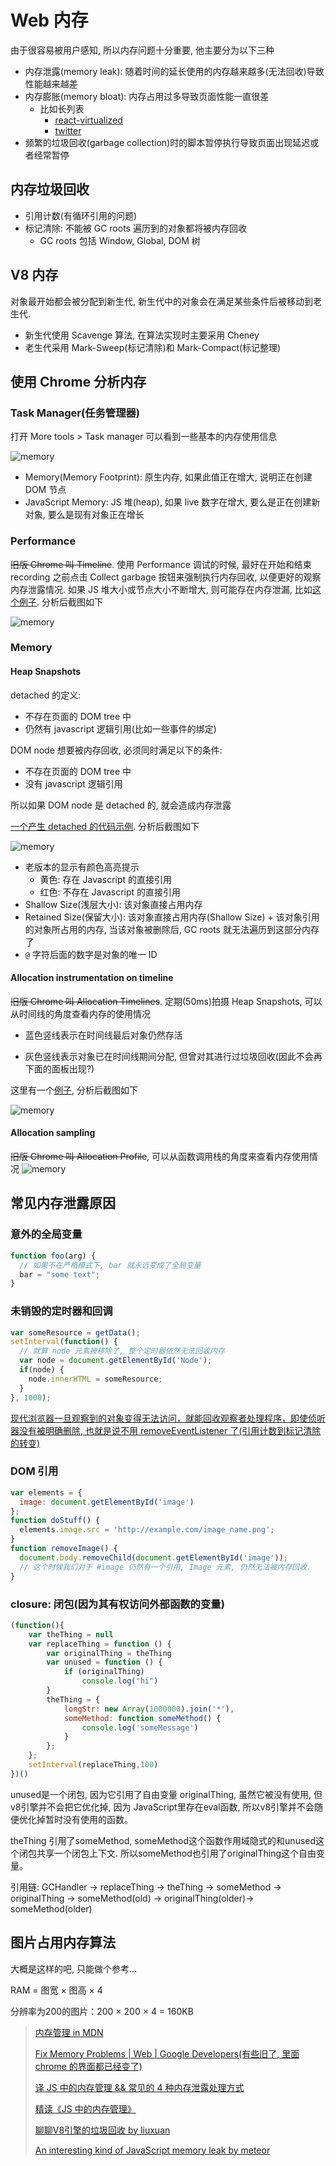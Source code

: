 # Web 内存

由于很容易被用户感知, 所以内存问题十分重要, 他主要分为以下三种

* 内存泄露(memory leak): 随着时间的延长使用的内存越来越多(无法回收)导致性能越来越差
* 内存膨胀(memory bloat): 内存占用过多导致页面性能一直很差
  * 比如长列表
    * [react-virtualized](https://github.com/bvaughn/react-virtualized)
    * [twitter](https://mobile.twitter.com/home)
* 频繁的垃圾回收(garbage collection)时的脚本暂停执行导致页面出现延迟或者经常暂停

## 内存垃圾回收

* 引用计数(有循环引用的问题)
* 标记清除: 不能被 GC roots 遍历到的对象都将被内存回收
  * GC roots 包括 Window, Global, DOM 树

## V8 内存

对象最开始都会被分配到新生代, 新生代中的对象会在满足某些条件后被移动到老生代. 

* 新生代使用 Scavenge 算法, 在算法实现时主要采用 Cheney
* 老生代采用 Mark-Sweep(标记清除)和 Mark-Compact(标记整理)

## 使用 Chrome 分析内存

### Task Manager(任务管理器)

打开 More tools > Task manager 可以看到一些基本的内存使用信息

![memory](https://raw.githubusercontent.com/pbdm/img/master/20170221143208_Vs5TPC_Screenshot.jpeg)

* Memory(Memory Footprint): 原生内存, 如果此值正在增大, 说明正在创建 DOM 节点
* JavaScript Memory: JS 堆(heap), 如果 live 数字在增大, 要么是正在创建新对象, 要么是现有对象正在增长

### Performance

~~旧版 Chrome 叫 Timeline~~. 使用 Performance 调试的时候, 最好在开始和结束 recording 之前点击 Collect garbage 按钮来强制执行内存回收, 以便更好的观察内存泄露情况. 如果 JS 堆大小或节点大小不断增大, 则可能存在内存泄漏, 比如[这个例子](http://pbdm.cc/playground/performance/memory/performance-grow.html). 分析后截图如下

![memory](https://raw.githubusercontent.com/pbdm/img/master/20170221152537_WdxCMR_Screenshot.jpeg)

### Memory

#### Heap Snapshots

detached 的定义:

* 不存在页面的 DOM tree 中
* 仍然有 javascript 逻辑引用(比如一些事件的绑定)

DOM node 想要被内存回收, 必须同时满足以下的条件:

* 不存在页面的 DOM tree 中
* 没有 javascript 逻辑引用

所以如果 DOM node 是 detached 的, 就会造成内存泄露

[一个产生 detached 的代码示例](http://pbdm.cc/playground/performance/memory/heap-detached.html). 分析后截图如下

![memory](https://raw.githubusercontent.com/pbdm/img/master/20170221171504_D1ICtM_Screenshot.jpeg)

* 老版本的显示有颜色高亮提示
  * 黄色: 存在 Javascript 的直接引用
  * 红色: 不存在 Javascript 的直接引用
* Shallow Size(浅层大小): 该对象直接占用内存
* Retained Size(保留大小): 该对象直接占用内存(Shallow Size) + 该对象引用的对象所占用的内存, 当该对象被删除后, GC roots 就无法遍历到这部分内存了
* `@` 字符后面的数字是对象的唯一 ID

#### Allocation instrumentation on timeline

~~旧版 Chrome 叫 Allocation Timelines~~. 定期(50ms)拍摄 Heap Snapshots, 可以从时间线的角度查看内存的使用情况

* 蓝色竖线表示在时间线最后对象仍然存活

* 灰色竖线表示对象已在时间线期间分配, 但曾对其进行过垃圾回收(因此不会再下面的面板出现?)

这里有一个[例子](http://pbdm.cc/playground/performance/memory/timeline-grow.html), 分析后截图如下

![memory](https://raw.githubusercontent.com/pbdm/img/master/20170222092032_lNAh7a_Screenshot.jpeg)

#### Allocation sampling

~~旧版 Chrome 叫 Allocation Profile~~, 可以从函数调用栈的角度来查看内存使用情况
![memory](https://raw.githubusercontent.com/pbdm/img/master/20170222092633_m0jsDG_Screenshot.jpeg)

## 常见内存泄露原因

### 意外的全局变量

```javascript
function foo(arg) {
  // 如果不在严格模式下, bar 就永远变成了全局变量
  bar = "some text";
}
```

### 未销毁的定时器和回调

```javascript
var someResource = getData();
setInterval(function() {
  // 就算 node 元素被移除了, 整个定时器依然无法回收内存
  var node = document.getElementById('Node');
  if(node) {
    node.innerHTML = someResource;
  }
}, 1000);
```

[现代浏览器一旦观察到的对象变得无法访问，就能回收观察者处理程序，即使侦听器没有被明确删除, 也就是说不用 removeEventListener 了(引用计数到标记清除的转变)](https://github.com/wengjq/Blog/issues/1)

### DOM 引用

```javascript
var elements = {
  image: document.getElementById('image')
};
function doStuff() {
  elements.image.src = 'http://example.com/image_name.png';
}
function removeImage() {
  document.body.removeChild(document.getElementById('image'));
  // 这个时候我们对于 #image 仍然有一个引用, Image 元素, 仍然无法被内存回收.
}
```

### closure: 闭包(因为其有权访问外部函数的变量)

```javascript
(function(){
    var theThing = null
    var replaceThing = function () {
        var originalThing = theThing
        var unused = function () {
            if (originalThing)
                console.log("hi")
        }
        theThing = {
            longStr: new Array(1000000).join('*'),
            someMethod: function someMethod() {
                console.log('someMessage')
            }
        };
    };
    setInterval(replaceThing,100)
})()
```

unused是一个闭包, 因为它引用了自由变量 originalThing, 虽然它被没有使用, 但v8引擎并不会把它优化掉, 因为 JavaScript里存在eval函数, 所以v8引擎并不会随便优化掉暂时没有使用的函数。

theThing 引用了someMethod, someMethod这个函数作用域隐式的和unused这个闭包共享一个闭包上下文. 所以someMethod也引用了originalThing这个自由变量。

引用链: GCHandler -> replaceThing -> theThing -> someMethod -> originalThing -> someMethod(old) -> originalThing(older)-> someMethod(older)

## 图片占用内存算法

大概是这样的吧, 只能做个参考...

RAM = 图宽 × 图高 × 4

分辨率为200的图片：200 × 200 × 4 = 160KB

> [内存管理 in MDN](https://developer.mozilla.org/zh-CN/docs/Web/JavaScript/Memory_Management)
>
> [Fix Memory Problems | Web | Google Developers(有些旧了, 里面 chrome 的界面都已经变了)](https://developers.google.com/web/tools/chrome-devtools/memory-problems/)
>
> [译 JS 中的内存管理 && 常见的 4 种内存泄露处理方式](http://elevenbeans.github.io/2017/10/13/js-memory-management/)
>
> [精读《JS 中的内存管理》](https://zhuanlan.zhihu.com/p/30552148?group_id=908267248675049472)
>
> [聊聊V8引擎的垃圾回收 by liuxuan](https://blog.liuxuan.site/2018/04/14/v8_garbage_collection/)
>
> [An interesting kind of JavaScript memory leak by meteor](https://blog.meteor.com/an-interesting-kind-of-javascript-memory-leak-8b47d2e7f156)

